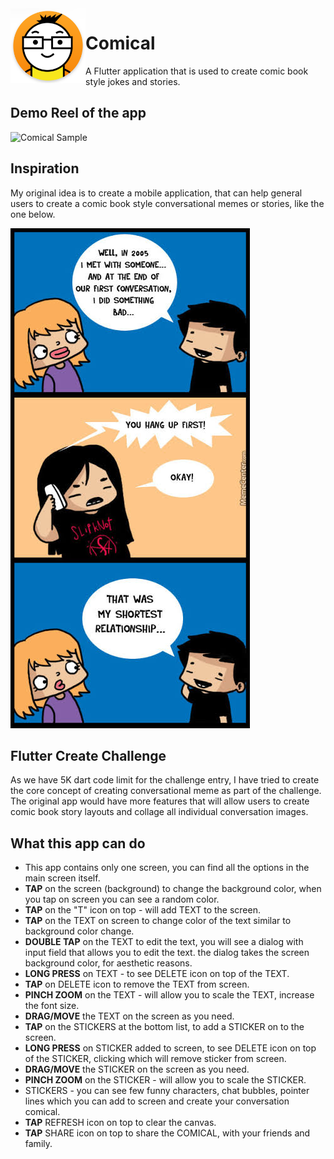 <img align="left" width="120" height="120" src="/android/app/src/main/res/mipmap-xxxhdpi/ic_launcher.png">

# Comical

A Flutter application that is used to create comic book style jokes and stories.


## Demo Reel of the app
![Comical Sample](/samples/comical-demo.gif "Comical")


## Inspiration

My original idea is to create a mobile application, that can help general users to create a comic book
style conversational memes or stories, like the one below.

![Inspiration](/samples/story.jpeg "Comic Story")

## Flutter Create Challenge

As we have 5K dart code limit for the challenge entry, I have tried to create the core concept of creating
conversational meme as part of the challenge. The original app would have more features that will allow
users to create comic book story layouts and collage all individual conversation images.

## What this app can do

- This app contains only one screen, you can find all the options in the main screen itself.
- **TAP** on the screen (background) to change the background color, when you tap on screen you can see a random color.
- **TAP** on the "T" icon on top - will add TEXT to the screen.
- **TAP** on the TEXT on screen to change color of the text similar to background color change.
- **DOUBLE TAP** on the TEXT to edit the text, you will see a dialog with input field that allows you to edit the text.
the dialog takes the screen background color, for aesthetic reasons.
- **LONG PRESS** on TEXT - to see DELETE icon on top of the TEXT.
- **TAP** on DELETE icon to remove the TEXT from screen.
- **PINCH ZOOM** on the TEXT - will allow you to scale the TEXT, increase the font size.
- **DRAG/MOVE** the TEXT on the screen as you need.
- **TAP** on the STICKERS at the bottom list, to add a STICKER on to the screen.
- **LONG PRESS** on STICKER added to screen, to see DELETE icon on top of the STICKER, clicking which will remove sticker from screen.
- **DRAG/MOVE** the STICKER on the screen as you need.
- **PINCH ZOOM** on the STICKER - will allow you to scale the STICKER.
- STICKERS - you can see few funny characters, chat bubbles, pointer lines which you can add to screen and create your conversation comical.
- **TAP** REFRESH icon on top to clear the canvas.
- **TAP** SHARE icon on top to share the COMICAL, with your friends and family.

